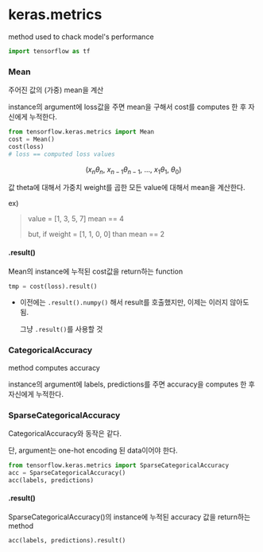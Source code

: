 # keras.metrics

method used to chack model's performance

```python
import tensorflow as tf
```



### Mean

주어진 값의 (가중) mean을 계산

instance의 argument에 loss값을 주면 mean을 구해서 cost를 computes 한 후 자신에게 누적한다.

```python
from tensorflow.keras.metrics import Mean
cost = Mean()
cost(loss)
# loss == computed loss values 
```

$$
(x_{n}\theta_n ,\ x_{n-1}\theta_{n-1} ,\ ... ,\ x_{1}\theta_{1} ,\ \theta_{0})
$$

 값 theta에 대해서 가중치 weight를 곱한 모든 value에 대해서 mean을 계산한다.

ex) 

>  value = [1, 3, 5, 7]   	mean == 4
>
>  but, if weight = [1, 1, 0, 0]	than	mean == 2



#### .result()

Mean의 instance에 누적된 cost값을 return하는 function

```python
tmp = cost(loss).result()
```



- 이전에는 `.result().numpy()` 해서 result를 호출했지만, 이제는 이러지 않아도 됨.

  그냥 `.result()`를 사용할 것



### CategoricalAccuracy

method computes accuracy

instance의 argument에 labels, predictions를 주면 accuracy을 computes 한 후 자신에게 누적한다.



### SparseCategoricalAccuracy

CategoricalAccuracy와 동작은 같다.

단, argument는 one-hot encoding 된 data이어야 한다.

```python
from tensorflow.keras.metrics import SparseCategoricalAccuracy
acc = SparseCategoricalAccuracy()
acc(labels, predictions)
```





#### .result()

SparseCategoricalAccuracy()의 instance에 누적된 accuracy  값을 return하는  method

```python
acc(labels, predictions).result()
```

